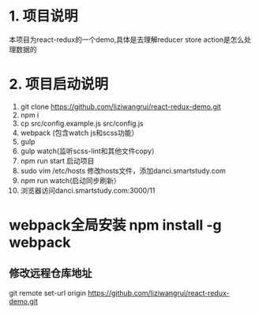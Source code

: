 # 1. 项目说明
本项目为react-redux的一个demo,具体是去理解reducer store action是怎么处理数据的

# 2. 项目启动说明

1. git clone  https://github.com/liziwangrui/react-redux-demo.git
2. npm i
3. cp src/config.example.js src/config.js
4. webpack (包含watch js和scss功能）
5. gulp
6. gulp watch(监听scss-lint和其他文件copy）
7. npm run start 启动项目
8. sudo vim /etc/hosts 修改hosts文件，添加danci.smartstudy.com
9. npm run watch(启动同步刷新）
10. 浏览器访问danci.smartstudy.com:3000/11


#  webpack全局安装   npm install -g webpack


##  修改远程仓库地址
 git remote set-url origin  https://github.com/liziwangrui/react-redux-demo.git  